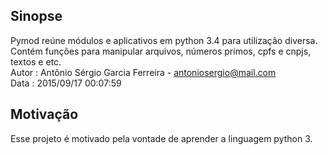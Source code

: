 ## Sinopse

Pymod reúne módulos e aplicativos em python 3.4 para utilização diversa.<br>
Contém funções para manipular arquivos, números primos, cpfs e cnpjs, textos e etc. <br>
Autor : Antônio Sérgio Garcia Ferreira - antoniosergio@mail.com <br>
Data  : 2015/09/17 00:07:59

## Motivação

Esse projeto é motivado pela vontade de aprender a linguagem python 3.



